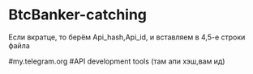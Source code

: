 # BtcBanker-catching
 Если вкратце, то берём Api_hash,Api_id, и вставляем в 4,5-е строки файла

#my.telegram.org 
#API development tools (там апи хэш,вам ид)
